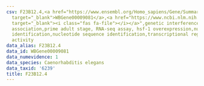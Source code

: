 ```yaml
---
csv: F23B12.4,<a href="https://www.ensembl.org/Homo_sapiens/Gene/Summary?db=core;g=WBGene00009081"
  target="_blank">WBGene00009081</a>,<a href="https://www.ncbi.nlm.nih.gov/pubmed/30894454"
  target="_blank"><i class="fas fa-file"></i></a>",genetic interference,functional
  association,prime adult stage, RNA-seq assay, hsf-1 overexpression,nucleotide sequence
  identification,nucleotide sequence identification,transcriptional regulation,up-regulates
  activity
data_alias: F23B12.4
data_id: WBGene00009081
data_numevidence: 1
data_species: Caenorhabditis elegans
data_taxid: '6239'
title: F23B12.4
---
```

